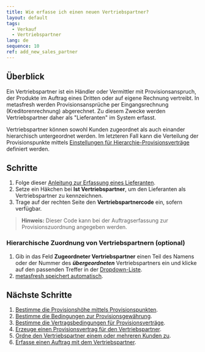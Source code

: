 ```yaml
---
title: Wie erfasse ich einen neuen Vertriebspartner?
layout: default
tags:
  - Verkauf
  - Vertriebspartner
lang: de
sequence: 10
ref: add_new_sales_partner
---
```


## Überblick
Ein Vertriebspartner ist ein Händler oder Vermittler mit Provisionsanspruch, der Produkte im Auftrag eines Dritten oder auf eigene Rechnung vertreibt. In metasfresh werden Provisionsansprüche per Eingangsrechnung (Kreditorenrechnung) abgerechnet. Zu diesem Zwecke werden Vertriebspartner daher als "Lieferanten" im System erfasst.

Vertriebspartner können sowohl Kunden zugeordnet als auch einander hierarchisch untergeordnet werden. Im letzteren Fall kann die Verteilung der Provisionspunkte mittels [Einstellungen für Hierarchie-Provisionsverträge](Provisionsbedingungen_Details) definiert werden.

## Schritte
1. Folge dieser [Anleitung zur Erfassung eines Lieferanten](Neuer_Geschaeftspartner_Lieferant).
1. Setze ein Häkchen bei **Ist Vertriebspartner**, um den Lieferanten als Vertriebspartner zu kennzeichnen.
1. Trage auf der rechten Seite den **Vertriebspartnercode** ein, sofern verfügbar.
 >**Hinweis:** Dieser Code kann bei der Auftragserfassung zur Provisionszuordnung angegeben werden.

### <a name="vp-hierarchie">Hierarchische Zuordnung von Vertriebspartnern (optional)</a>
1. Gib in das Feld **Zugeordneter Vertriebspartner** einen Teil des Namens oder der Nummer des ***übergeordneten*** Vertriebspartners ein und klicke auf den passenden Treffer in der <a href="Keyboard_Shortcuts_Liste#dropdown" title="Dynamisches Suchfeld (Autocomplete)">Dropdown-Liste</a>.
1. [metasfresh speichert automatisch](Speicheranzeige).

## Nächste Schritte
1. [Bestimme die Provisionshöhe mittels Provisionspunkten](Provisionspunkte_Preis).
1. [Bestimme die Bedingungen zur Provisionsgewährung](Provisionsbedingungen_Details).
1. [Bestimme die Vertragsbedingungen für Provisionsverträge](Vertragsbedingungen_Provision_definieren).
1. [Erzeuge einen Provisionsvertrag für den Vertriebspartner](Provisionsvertrag_erzeugen).
1. [Ordne den Vertriebspartner einem oder mehreren Kunden zu](Vertriebspartner_Kunden_zuordnen).
1. [Erfasse einen Auftrag mit dem Vertriebspartner](Auftrag_erfassen_Vertriebspartner).
